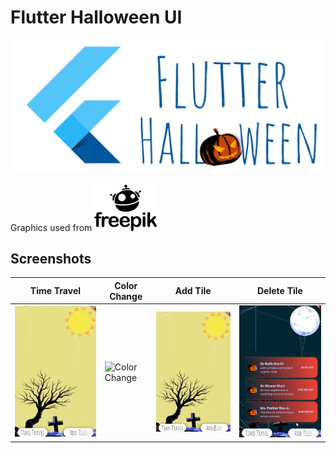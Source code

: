 # Flutter Halloween UI

<img src="screenshots/halloween.png" alt="drawing" width="500"/></br>
</br>Graphics used from  <a href="https://www.freepik.com/"><img src="screenshots/freepik.png" width="100" title="TMDB" alt="TMDB Log"></a>

## Screenshots

Time Travel| Color Change |Add Tile |Delete Tile |
------------ | -------------| -------------| -------------|
![Time Travel](/screenshots/timeTravel.gif?raw=true "Time Travel") | ![Color Change](/screenshots/colorChange.gif?raw=true "Success login") |![Add Tile](/screenshots/addTile.gif?raw=true "Add Tile") |![Delete Tile](/screenshots/deleteTile.gif?raw=true "Delete Tile")
